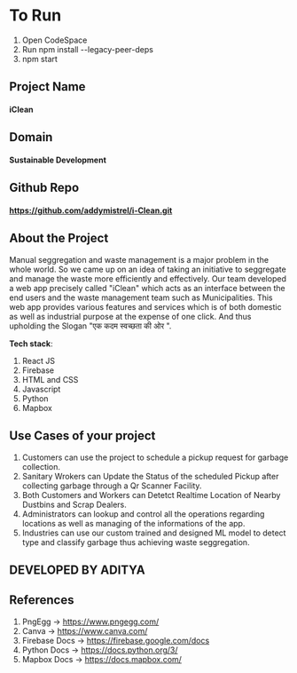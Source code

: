 # To Run
1. Open CodeSpace
2. Run npm install --legacy-peer-deps
3. npm start

## Project Name
#### iClean

## Domain
#### Sustainable Development


## Github Repo
#### https://github.com/addymistrel/i-Clean.git


## About the Project
Manual seggregation and waste management is a major problem in the whole world.
So we came up on an idea of taking an initiative to seggregate and manage the waste more efficiently and effectively.
Our team developed a web app precisely called "iClean" which acts as an interface between the end users and the waste management team such as Municipalities.
This web app provides various features and services which is of both domestic as well as industrial purpose at the expense of one click.
And thus upholding the Slogan "एक कदम स्वच्छता की ओर ".








**Tech stack**:
1. React JS
2. Firebase
3. HTML and CSS
4. Javascript
5. Python
6. Mapbox

## Use Cases of your project
1. Customers can use the project to schedule a pickup request for garbage collection.
2. Sanitary Wrokers can Update the Status of the scheduled Pickup after collecting garbage through a Qr Scanner Facility.
3. Both Customers and Workers can Detetct Realtime Location of Nearby Dustbins and Scrap Dealers.
4. Administrators can lookup and control all the operations regarding locations as well as managing of the informations of the app.
5. Industries can use our custom trained and designed ML model to detect type and classify garbage thus achieving waste seggregation.

## DEVELOPED BY ADITYA

## References
1. PngEgg -> https://www.pngegg.com/
2. Canva -> https://www.canva.com/
3. Firebase Docs -> https://firebase.google.com/docs
4. Python Docs -> https://docs.python.org/3/
5. Mapbox Docs -> https://docs.mapbox.com/
